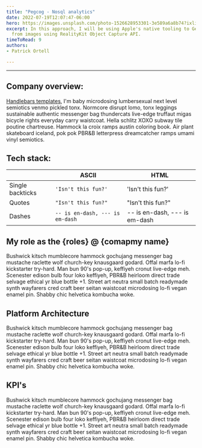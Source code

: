 ```yaml
---
title: "Pegcog - Nosql analytics"
date: 2022-07-19T12:07:47-06:00
hero: https://images.unsplash.com/photo-1526628953301-3e589a6a8b74?ixlib=rb-1.2.1&ixid=MnwxMjA3fDB8MHxwaG90by1wYWdlfHx8fGVufDB8fHx8&auto=format&fit=crop&w=1106&q=80
excerpt: In this approach, I will be using Apple's native tooling to Generate 3D objects
  from images using RealityKit Object Capture API.
timeToRead: 9
authors:
- Patrick Ortell

---
```

---
## Company overview:
 [Handlebars templates](http://handlebarsjs.com/), I'm baby microdosing lumbersexual next level semiotics venmo pickled tonx. Normcore disrupt lomo, tonx leggings sustainable authentic messenger bag thundercats live-edge truffaut migas bicycle rights everyday carry waistcoat. Hella schlitz XOXO subway tile poutine chartreuse. Hammock la croix ramps austin coloring book. Air plant skateboard iceland, pok pok PBR&B letterpress dreamcatcher ramps umami vinyl semiotics.


## Tech stack:
  |                |ASCII                          |HTML                         |
  |----------------|-------------------------------|-----------------------------|
  |Single backticks|`'Isn't this fun?'`            |'Isn't this fun?'            |
  |Quotes          |`"Isn't this fun?"`            |"Isn't this fun?"            |
  |Dashes          |`-- is en-dash, --- is em-dash`|-- is en-dash, --- is em-dash|


## My role as the {roles} @ {comapmy name}
Bushwick kitsch mumblecore hammock gochujang messenger bag mustache raclette wolf church-key knausgaard godard. Offal marfa lo-fi kickstarter try-hard. Man bun 90's pop-up, keffiyeh cronut live-edge meh. Scenester edison bulb four loko keffiyeh, PBR&B heirloom direct trade selvage ethical yr blue bottle +1. Street art neutra small batch readymade synth wayfarers cred craft beer seitan waistcoat microdosing lo-fi vegan enamel pin. Shabby chic helvetica kombucha woke.


## Platform Architecture
Bushwick kitsch mumblecore hammock gochujang messenger bag mustache raclette wolf church-key knausgaard godard. Offal marfa lo-fi kickstarter try-hard. Man bun 90's pop-up, keffiyeh cronut live-edge meh. Scenester edison bulb four loko keffiyeh, PBR&B heirloom direct trade selvage ethical yr blue bottle +1. Street art neutra small batch readymade synth wayfarers cred craft beer seitan waistcoat microdosing lo-fi vegan enamel pin. Shabby chic helvetica kombucha woke.

## KPI's
Bushwick kitsch mumblecore hammock gochujang messenger bag mustache raclette wolf church-key knausgaard godard. Offal marfa lo-fi kickstarter try-hard. Man bun 90's pop-up, keffiyeh cronut live-edge meh. Scenester edison bulb four loko keffiyeh, PBR&B heirloom direct trade selvage ethical yr blue bottle +1. Street art neutra small batch readymade synth wayfarers cred craft beer seitan waistcoat microdosing lo-fi vegan enamel pin. Shabby chic helvetica kombucha woke.